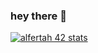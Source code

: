 ### hey there 👋

[![alfertah 42 stats](https://badge42.herokuapp.com/api/stats/alfertah?privacyName=true)](https://profile.intra.42.fr/users/alfertah)
